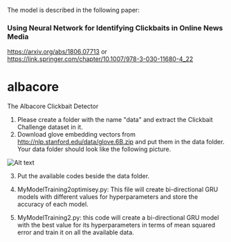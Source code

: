 The model is described in the following paper:

### Using Neural Network for Identifying Clickbaits in Online News Media

https://arxiv.org/abs/1806.07713 or https://link.springer.com/chapter/10.1007/978-3-030-11680-4_22

# albacore
The Albacore Clickbait Detector

1. Please create a folder with the name "data" and extract the Clickbait Challenge dataset in it. 
2. Download glove embedding vectors from http://nlp.stanford.edu/data/glove.6B.zip and put them in the data folder. Your data folder should look like the following picture.

![Alt text](1.png?raw=true "Title")

3. Put the available codes beside the data folder.

4. MyModelTraining2optimisey.py: This file will create bi-directional GRU models with different values for hyperparameters and store the accuracy of each model.

5. MyModelTraining2.py: this code will create a bi-directional GRU model with the best value for its hyperparameters in terms of mean squared error and train it on all the available data.

